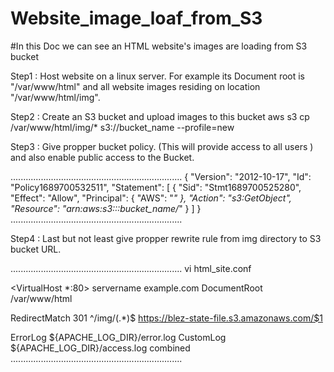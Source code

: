 # Website_image_loaf_from_S3
#In this Doc we can see an HTML website's images are loading from S3 bucket

Step1 : Host website on a linux server.
For example its Document root is "/var/www/html" and all website images residing on location "/var/www/html/img".

Step2 : Create an S3 bucket and upload images to this bucket 
aws s3 cp /var/www/html/img/*  s3://bucket_name  --profile=new

Step3 : Give propper bucket policy. (This will provide access to all users ) and also enable public access to the Bucket.

....................................................................
{
    "Version": "2012-10-17",
    "Id": "Policy1689700532511",
    "Statement": [
        {
            "Sid": "Stmt1689700525280",
            "Effect": "Allow",
            "Principal": {
                "AWS": "*"
            },
            "Action": "s3:GetObject",
            "Resource": "arn:aws:s3:::bucket_name/*"
        }
    ]
}
....................................................................


Step4 : Last but not least give propper rewrite rule from img directory to S3 bucket URL.

....................................................................
vi html_site.conf

<VirtualHost *:80>
servername example.com
DocumentRoot /var/www/html

RedirectMatch 301 ^/img/(.*)$ https://blez-state-file.s3.amazonaws.com/$1

ErrorLog ${APACHE_LOG_DIR}/error.log
CustomLog ${APACHE_LOG_DIR}/access.log combined
</VirtualHost>
....................................................................
